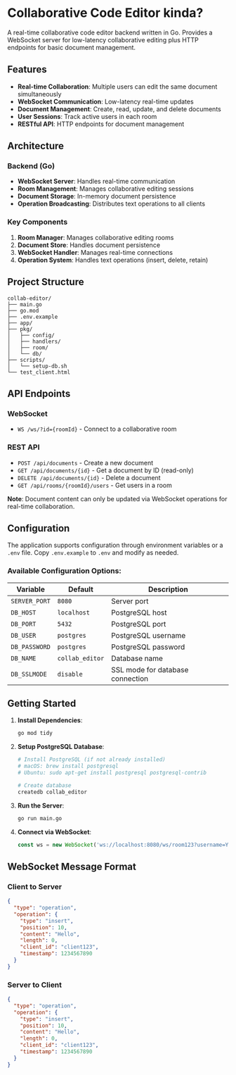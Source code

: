 # Collaborative Code Editor kinda?

A real-time collaborative code editor backend written in Go.
Provides a WebSocket server for low-latency collaborative editing plus HTTP endpoints for basic document management.

## Features

- **Real-time Collaboration**: Multiple users can edit the same document simultaneously
- **WebSocket Communication**: Low-latency real-time updates
- **Document Management**: Create, read, update, and delete documents
- **User Sessions**: Track active users in each room
- **RESTful API**: HTTP endpoints for document management

## Architecture

### Backend (Go)
- **WebSocket Server**: Handles real-time communication
- **Room Management**: Manages collaborative editing sessions
- **Document Storage**: In-memory document persistence
- **Operation Broadcasting**: Distributes text operations to all clients

### Key Components

1. **Room Manager**: Manages collaborative editing rooms
2. **Document Store**: Handles document persistence
3. **WebSocket Handler**: Manages real-time connections
4. **Operation System**: Handles text operations (insert, delete, retain)

## Project Structure

```
collab-editor/
├── main.go
├── go.mod
├── .env.example
├── app/
├── pkg/
│   ├── config/
│   ├── handlers/
│   ├── room/
│   └── db/
├── scripts/
│   └── setup-db.sh
└── test_client.html
```

## API Endpoints

### WebSocket
- `WS /ws/?id={roomId}` - Connect to a collaborative room

### REST API
- `POST /api/documents` - Create a new document
- `GET /api/documents/{id}` - Get a document by ID (read-only)
- `DELETE /api/documents/{id}` - Delete a document
- `GET /api/rooms/{roomId}/users` - Get users in a room

**Note**: Document content can only be updated via WebSocket operations for real-time collaboration.

## Configuration

The application supports configuration through environment variables or a `.env` file. Copy `.env.example` to `.env` and modify as needed.

### Available Configuration Options:

| Variable      | Default         | Description                      |
| ------------- | --------------- | -------------------------------- |
| `SERVER_PORT` | `8080`          | Server port                      |
| `DB_HOST`     | `localhost`     | PostgreSQL host                  |
| `DB_PORT`     | `5432`          | PostgreSQL port                  |
| `DB_USER`     | `postgres`      | PostgreSQL username              |
| `DB_PASSWORD` | `postgres`      | PostgreSQL password              |
| `DB_NAME`     | `collab_editor` | Database name                    |
| `DB_SSLMODE`  | `disable`       | SSL mode for database connection |

## Getting Started

1. **Install Dependencies**:
   ```bash
   go mod tidy
   ```

2. **Setup PostgreSQL Database**:
   ```bash
   # Install PostgreSQL (if not already installed)
   # macOS: brew install postgresql
   # Ubuntu: sudo apt-get install postgresql postgresql-contrib
   
   # Create database
   createdb collab_editor
   ```

3. **Run the Server**:
   ```bash
   go run main.go
   ```

4. **Connect via WebSocket**:
   ```javascript
   const ws = new WebSocket('ws://localhost:8080/ws/room123?username=YourName');
   ```

## WebSocket Message Format

### Client to Server
```json
{
  "type": "operation",
  "operation": {
    "type": "insert",
    "position": 10,
    "content": "Hello",
    "length": 0,
    "client_id": "client123",
    "timestamp": 1234567890
  }
}
```

### Server to Client
```json
{
  "type": "operation",
  "operation": {
    "type": "insert",
    "position": 10,
    "content": "Hello",
    "length": 0,
    "client_id": "client123",
    "timestamp": 1234567890
  }
}
```
